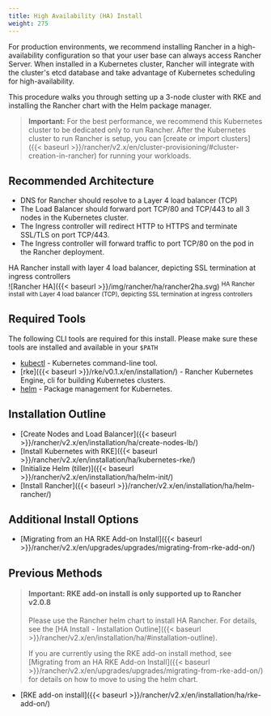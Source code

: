```yaml
---
title: High Availability (HA) Install
weight: 275
---
```


For production environments, we recommend installing Rancher in a high-availability configuration so that your user base can always access Rancher Server. When installed in a Kubernetes cluster, Rancher will integrate with the cluster's etcd database and take advantage of Kubernetes scheduling for high-availability.

This procedure walks you through setting up a 3-node cluster with RKE and installing the Rancher chart with the Helm package manager.

> **Important:** For the best performance, we recommend this Kubernetes cluster to be dedicated only to run Rancher. After the Kubernetes cluster to run Rancher is setup, you can [create or import clusters]({{< baseurl >}}/rancher/v2.x/en/cluster-provisioning/#cluster-creation-in-rancher) for running your workloads.

## Recommended Architecture

* DNS for Rancher should resolve to a Layer 4 load balancer (TCP)
* The Load Balancer should forward port TCP/80 and TCP/443 to all 3 nodes in the Kubernetes cluster.
* The Ingress controller will redirect HTTP to HTTPS and terminate SSL/TLS on port TCP/443.
* The Ingress controller will forward traffic to port TCP/80 on the pod in the Rancher deployment.

<figcaption>HA Rancher install with layer 4 load balancer, depicting SSL termination at ingress controllers</figcaption>
![Rancher HA]({{< baseurl >}}/img/rancher/ha/rancher2ha.svg)
<sup>HA Rancher install with Layer 4 load balancer (TCP), depicting SSL termination at ingress controllers</sup>

## Required Tools

The following CLI tools are required for this install. Please make sure these tools are installed and available in your `$PATH`

* [kubectl](https://kubernetes.io/docs/tasks/tools/install-kubectl/#install-kubectl) - Kubernetes command-line tool.
* [rke]({{< baseurl >}}/rke/v0.1.x/en/installation/) - Rancher Kubernetes Engine, cli for building Kubernetes clusters.
* [helm](https://docs.helm.sh/using_helm/#installing-helm) - Package management for Kubernetes.

## Installation Outline

- [Create Nodes and Load Balancer]({{< baseurl >}}/rancher/v2.x/en/installation/ha/create-nodes-lb/)
- [Install Kubernetes with RKE]({{< baseurl >}}/rancher/v2.x/en/installation/ha/kubernetes-rke/)
- [Initialize Helm (tiller)]({{< baseurl >}}/rancher/v2.x/en/installation/ha/helm-init/)
- [Install Rancher]({{< baseurl >}}/rancher/v2.x/en/installation/ha/helm-rancher/)

## Additional Install Options

* [Migrating from an HA RKE Add-on Install]({{< baseurl >}}/rancher/v2.x/en/upgrades/upgrades/migrating-from-rke-add-on/)

## Previous Methods

> #### **Important: RKE add-on install is only supported up to Rancher v2.0.8**
>
>Please use the Rancher helm chart to install HA Rancher. For details, see the [HA Install - Installation Outline]({{< baseurl >}}/rancher/v2.x/en/installation/ha/#installation-outline).
>
>If you are currently using the RKE add-on install method, see [Migrating from an HA RKE Add-on Install]({{< baseurl >}}/rancher/v2.x/en/upgrades/upgrades/migrating-from-rke-add-on/) for details on how to move to using the helm chart.

* [RKE add-on install]({{< baseurl >}}/rancher/v2.x/en/installation/ha/rke-add-on/)
